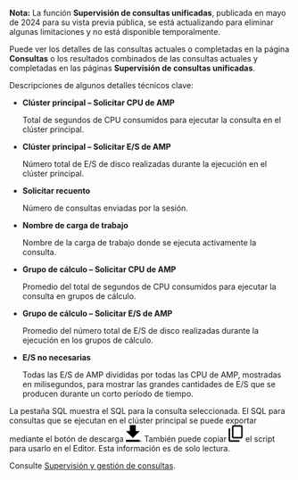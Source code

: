**Nota:** La función **Supervisión de consultas unificadas**, publicada en mayo de 2024 para su vista previa pública, se está actualizando para eliminar algunas limitaciones y no está disponible temporalmente.

Puede ver los detalles de las consultas actuales o completadas en la página **Consultas** o los resultados combinados de las consultas actuales y completadas en las páginas **Supervisión de consultas unificadas**.

Descripciones de algunos detalles técnicos clave:

-   **Clúster principal – Solicitar CPU de AMP**

    Total de segundos de CPU consumidos para ejecutar la consulta en el clúster principal.

-   **Clúster principal – Solicitar E/S de AMP**

    Número total de E/S de disco realizadas durante la ejecución en el clúster principal.

-   **Solicitar recuento**

    Número de consultas enviadas por la sesión.

-   **Nombre de carga de trabajo**

    Nombre de la carga de trabajo donde se ejecuta activamente la consulta.

-   **Grupo de cálculo – Solicitar CPU de AMP**

    Promedio del total de segundos de CPU consumidos para ejecutar la consulta en grupos de cálculo.

-   **Grupo de cálculo – Solicitar E/S de AMP**

    Promedio del número total de E/S de disco realizadas durante la ejecución en los grupos de cálculo.

-   **E/S no necesarias**

    Todas las E/S de AMP divididas por todas las CPU de AMP, mostradas en milisegundos, para mostrar las grandes cantidades de E/S que se producen durante un corto período de tiempo.

La pestaña SQL muestra el SQL para la consulta seleccionada. El SQL para consultas que se ejecutan en el clúster principal se puede exportar mediante el botón de descarga ![""](Images/qie1590719586762.svg). También puede copiar ![""](Images/age1724955764928.svg) el script para usarlo en el Editor. Esta información es de solo lectura.

Consulte [Supervisión y gestión de consultas](https://docs.teradata.com/access/sources/dita/topic?dita:topicPath=jno1704723425644.dita).
